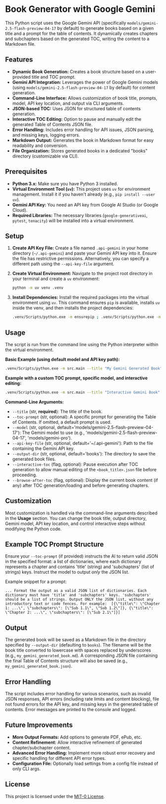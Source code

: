 # Book Generator with Google Gemini

This Python script uses the Google Gemini API (specifically `models/gemini-2.5-flash-preview-04-17` by default) to generate books based on a given title and a prompt for the table of contents. It dynamically creates chapters and subchapters based on the generated TOC, writing the content to a Markdown file.
## Features

*   **Dynamic Book Generation:** Creates a book structure based on a user-provided title and TOC prompt.
*   **Gemini API Integration:** Leverages the power of Google Gemini models (using `models/gemini-2.5-flash-preview-04-17` by default) for content generation.
*   **Command-Line Interface:** Allows customization of book title, prompts, model, API key location, and output via CLI arguments.
*   **JSON-based TOC:** Uses JSON for structured table of contents generation.
*   **Interactive TOC Editing:** Option to pause and manually edit the generated Table of Contents JSON file.
*   **Error Handling:** Includes error handling for API issues, JSON parsing, and missing keys, logging errors.
*   **Markdown Output:** Generates the book in Markdown format for easy readability and conversion.
*   **File Organization:** Stores generated books in a dedicated "books" directory (customizable via CLI).

## Prerequisites

*   **Python 3.x:** Make sure you have Python 3 installed.
*   **Virtual Environment Tool (`uv`):** This project uses `uv` for environment management. Install it if you haven't already (e.g., `pip install --user uv`).
*   **Gemini API Key:** You need an API key from Google AI Studio (or Google Cloud).
*   **Required Libraries:** The necessary libraries (`google-generativeai`, `pytest`, `tenacity`) will be installed into a virtual environment.

## Setup

1.  **Create API Key File:** Create a file named `.api-gemini` in your home directory (`~/.api-gemini`) and paste your Gemini API key into it. Ensure the file has restrictive permissions. Alternatively, you can specify a different path using the `--api-key-file` argument.

2.  **Create Virtual Environment:** Navigate to the project root directory in your terminal and create a `uv` environment:
    ```bash
    python -m uv venv .venv
    ```

3.  **Install Dependencies:** Install the required packages into the virtual environment using `uv`. This command ensures `pip` is available, installs `uv` inside the venv, and then installs the project dependencies:
    ```bash
    .venv/Scripts/python.exe -m ensurepip ; .venv/Scripts/python.exe -m pip install uv ; .venv/Scripts/python.exe -m uv pip install google-generativeai pytest tenacity
    ```

## Usage

The script is run from the command line using the Python interpreter within the virtual environment.

**Basic Example (using default model and API key path):**

```bash
.venv/Scripts/python.exe -m src.main --title "My Gemini Generated Book"
```

**Example with a custom TOC prompt, specific model, and interactive editing:**

```bash
.venv/Scripts/python.exe -m src.main --title "Interactive Gemini Book" --toc-prompt "Create a 5-chapter TOC about advanced AI..." --model "models/gemini-2.5-flash-preview-04-17" --interactive-toc
```

**Command-Line Arguments:**

*   `--title` (str, **required**): The title of the book.
*   `--toc-prompt` (str, optional): A specific prompt for generating the Table of Contents. If omitted, a default prompt is used.
*   `--model` (str, optional, default='models/gemini-2.5-flash-preview-04-17'): The Gemini model to use (e.g., 'models/gemini-2.5-flash-preview-04-17', 'models/gemini-pro').
*   `--api-key-file` (str, optional, default='~/.api-gemini'): Path to the file containing the Gemini API key.
*   `--output-dir` (str, optional, default='books'): The directory to save the generated book files.
*   `--interactive-toc` (flag, optional): Pause execution after TOC generation to allow manual editing of the `<book_title>.json` file before proceeding.
*   `--browse-after-toc` (flag, optional): Display the current book content (if any) after TOC generation/loading and before generating chapters.

## Customization

Most customization is handled via the command-line arguments described in the **Usage** section. You can change the book title, output directory, Gemini model, API key location, and control interactive steps without modifying the Python code.

## Example TOC Prompt Structure

Ensure your `--toc-prompt` (if provided) instructs the AI to return valid JSON in the specified format: a list of dictionaries, where each dictionary represents a chapter and contains 'title' (string) and 'subchapters' (list of strings) keys. Instruct the model to output *only* the JSON list.

Example snippet for a prompt:
```
... Format the output as a valid JSON list of dictionaries. Each dictionary must have 'title' and 'subchapters' keys. 'subchapters' should be a list of strings. Output ONLY the JSON list, without any introductory text or code fences. For example:  [{\"title\": \"Chapter 1: ...\", \"subchapters\": [\"Sub 1.1\", \"Sub 1.2\"]}, {\"title\": \"Chapter 2: ...\", \"subchapters\": [\"Sub 2.1\"]}]
```

## Output

The generated book will be saved as a Markdown file in the directory specified by `--output-dir` (defaulting to `books`). The filename will be the book title converted to lowercase with spaces replaced by underscores (e.g., `my_gemini_generated_book.md`). A corresponding JSON file containing the final Table of Contents structure will also be saved (e.g., `my_gemini_generated_book.json`).

## Error Handling

The script includes error handling for various scenarios, such as invalid JSON responses, API errors (including rate limits and content blocking), file not found errors for the API key, and missing keys in the generated table of contents. Error messages are printed to the console and logged.

## Future Improvements

*   **More Output Formats:** Add options to generate PDF, ePub, etc.
*   **Content Refinement:** Allow interactive refinement of generated chapter/subchapter content.
*   **Advanced Error Handling:** Implement more robust error recovery and specific handling for different API error types.
*   **Configuration File:** Optionally load settings from a config file instead of only CLI args.

## License

This project is licensed under the [MIT-0 License](LICENSE).
